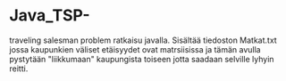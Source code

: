 # Java_TSP-
traveling salesman problem ratkaisu javalla.
Sisältää tiedoston Matkat.txt jossa kaupunkien väliset etäisyydet ovat matrsiisissa ja
tämän avulla pystytään "liikkumaan" kaupungista toiseen jotta saadaan selville lyhyin reitti.
